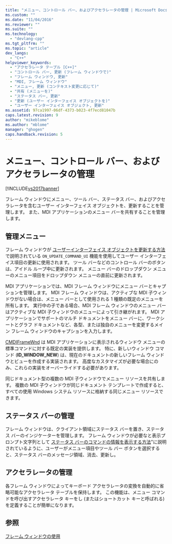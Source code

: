 ```yaml
---
title: "メニュー、コントロール バー、およびアクセラレータの管理 | Microsoft Docs"
ms.custom: ""
ms.date: "11/04/2016"
ms.reviewer: ""
ms.suite: ""
ms.technology: 
  - "devlang-cpp"
ms.tgt_pltfrm: ""
ms.topic: "article"
dev_langs: 
  - "C++"
helpviewer_keywords: 
  - "アクセラレータ テーブル [C++]"
  - "コントロール バー, 更新 (フレーム ウィンドウで)"
  - "フレーム ウィンドウ, 更新"
  - "MDI, フレーム ウィンドウ"
  - "メニュー, 更新 (コンテキスト変更に応じて)"
  - "共有 (メニューを)"
  - "ステータス バー, 更新"
  - "更新 (ユーザー インターフェイス オブジェクトを)"
  - "ユーザー インターフェイス オブジェクト, 更新"
ms.assetid: 97ca1997-06df-4373-b023-4f7ecd81047b
caps.latest.revision: 9
author: "mikeblome"
ms.author: "mblome"
manager: "ghogen"
caps.handback.revision: 5
---
```

# メニュー、コントロール バー、およびアクセラレータの管理
[!INCLUDE[vs2017banner](../assembler/inline/includes/vs2017banner.md)]

フレーム ウィンドウにメニュー、ツール バー、ステータス バー、およびアクセラレータを含むユーザー インターフェイス オブジェクトを、更新することを管理します。  また、MDI アプリケーションのメニュー バーを共有することを管理します。  
  
## 管理メニュー  
 フレーム ウィンドウが [ユーザーインターフェイス オブジェクトを更新する方法](../mfc/how-to-update-user-interface-objects.md)で説明されている `ON_UPDATE_COMMAND_UI` 機能を使用してユーザー インターフェイス項目の更新に使用されます。  ツール バーなどのコントロール バーのボタンは、アイドル ループ中に更新されます。  メニュー バーのドロップダウン メニューのメニュー項目をドロップダウン メニューの直前に更新されます。  
  
 MDI アプリケーションでは、MDI フレーム ウィンドウにメニュー バーとキャプションを管理します。  MDI フレーム ウィンドウは、アクティブな MDI 子ウィンドウがない場合は、メニュー バーとして使用される 1 種類の既定のメニューを所有します。  実行中の子である場合、MDI フレーム ウィンドウのメニュー バーはアクティブな MDI 子ウィンドウのメニューによって引き継がれます。  MDI アプリケーションでサポートのマルチ ドキュメントをメニュー バーに、ワークシートとグラフ ドキュメントなど、各型、または独自のメニューを変更するメイン フレーム ウィンドウのキャプションを入力します。  
  
 [CMDIFrameWnd](../mfc/reference/cmdiframewnd-class.md) は MDI アプリケーションに表示されるウィンドウ メニューの標準コマンドに対する既定の実装を提供します。  特に、新しいウィンドウ コマンド \(**ID\_WINDOW\_NEW**\) は、現在のドキュメントの新しいフレーム ウィンドウとビューを作成する実装されます。  高度なカスタマイズが必要な場合にのみ、これらの実装をオーバーライドする必要があります。  
  
 同じドキュメント型の複数の MDI 子ウィンドウでメニュー リソースを共有します。  複数の MDI 子ウィンドウが同じドキュメント テンプレートで作成すると、すべての使用 Windows システム リソースに格納する同じメニュー リソースできます。  
  
## ステータス バーの管理  
 フレーム ウィンドウは、クライアント領域にステータス バーを置き、ステータス バーのインジケーターを管理します。  フレーム ウィンドウが必要なと表示プロンプト文字列として [ステータス バーのコマンドの情報を表示する方法](../Topic/How%20to:%20Display%20Command%20Information%20in%20the%20Status%20Bar.md)"に説明されているように、ユーザーがメニュー項目やツール バー ボタンを選択すると、ステータス バーのメッセージ領域、消去、更新し。  
  
## アクセラレータの管理  
 各フレーム ウィンドウによってキーボード アクセラレータの変換を自動的に省略可能なアクセラレータ テーブルを保持します。  この機能は、メニュー コマンドを呼び出すアクセラレータ キーをし \(またはショートカット キーと呼ばれる\) を定義することが簡単になります。  
  
## 参照  
 [フレーム ウィンドウの使用](../Topic/Using%20Frame%20Windows.md)